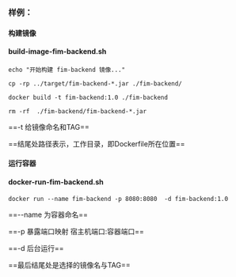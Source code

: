 ### 样例：

#### 构建镜像

#### build-image-fim-backend.sh

```shell
echo "开始构建 fim-backend 镜像..."

cp -rp ../target/fim-backend-*.jar ./fim-backend/

docker build -t fim-backend:1.0 ./fim-backend

rm -rf  ./fim-backend/fim-backend-*.jar
```

==-t 给镜像命名和TAG==

==结尾处路径表示，工作目录，即Dockerfile所在位置==



#### 运行容器

#### docker-run-fim-backend.sh

```shell
docker run --name fim-backend -p 8080:8080  -d fim-backend:1.0
```

==--name 为容器命名==

==-p 暴露端口映射 宿主机端口:容器端口==

==-d 后台运行==

==最后结尾处是选择的镜像名与TAG==

